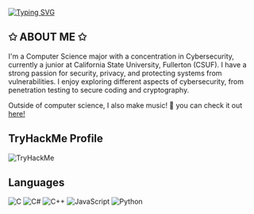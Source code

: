 [![Typing SVG](https://readme-typing-svg.demolab.com?font=Fira+Code&weight=100&size=30&duration=2000&pause=1000&color=6B8D53&repeat=false&width=435&lines=%E2%8B%86%CB%9A%E0%BF%94+HI!+MY+NAME+IS+YVES!+%E2%8B%86%CB%9A%E0%BF%94)](https://git.io/typing-svg)
## ✩ ABOUT ME ✩
I'm a Computer Science major with a concentration in Cybersecurity, currently a junior at California State University, Fullerton (CSUF). I have a strong passion for security, privacy, and protecting systems from vulnerabilities. I enjoy exploring different aspects of cybersecurity, from penetration testing to secure coding and cryptography.

Outside of computer science, I also make music! 🎵 you can check it out [here!](https://www.youtube.com/@pronouncedkez)
## TryHackMe Profile
![TryHackMe](https://tryhackme-badges.s3.amazonaws.com/vyves.png)

## Languages
![C](https://img.shields.io/badge/C-00599C?style=for-the-badge&logo=c&logoColor=white)
![C#](https://img.shields.io/badge/c%23-%23239120.svg?style=for-the-badge&logo=c-sharp&logoColor=white)
![C++](https://img.shields.io/badge/c++-%2300599C.svg?style=for-the-badge&logo=c%2B%2B&logoColor=white)
![JavaScript](https://img.shields.io/badge/javascript-%23323330.svg?style=for-the-badge&logo=javascript&logoColor=%23F7DF1E)
![Python](https://img.shields.io/badge/python-3670A0?style=for-the-badge&logo=python&logoColor=ffdd54)
